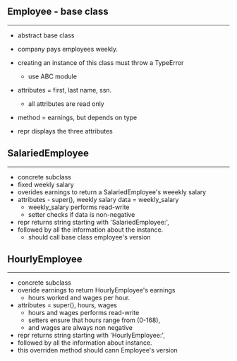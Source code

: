 ## Employee - base class

---

- abstract base class
- company pays employees weekly.

- creating an instance of this class must throw a TypeError

  - use ABC module

- attributes = first, last name, ssn.
  - all attributes are read only
- method = earnings, but depends on type
- repr displays the three attributes

## SalariedEmployee

---

- concrete subclass
- fixed weekly salary
- overides earnings to return a SalariedEmployee's weeekly salary
- attributes - super(), weekly salary data = weekly_salary
  - weekly_salary performs read-write
  - setter checks if data is non-negative
- repr returns string starting with 'SalariedEmployee:',
- followed by all the information about the instance.
  - should call base class employee's version

## HourlyEmployee

---

- concrete subclass
- overide earnings to return HourlyEmployee's earnings
  - hours worked and wages per hour.
- attributes = super(), hours, wages
  - hours and wages performs read-write
  - setters ensure that hours range from (0-168),
  - and wages are always non negative
- repr returns string starting with 'HourlyEmployee:',
- followed by all the information about instance.
- this overriden method should cann Employee's version
